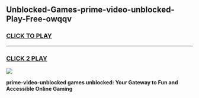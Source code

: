 
## Unblocked-Games-prime-video-unblocked-Play-Free-owqqv
<h3>
<a href="https://premium76.site?title=prime-video-unblocked&ref=23A">CLICK TO PLAY</a></h3>
<hr>

<h3>
<a href="https://premium76.site?title=prime-video-unblocked&ref=23A">CLICK 2 PLAY</a>
  
</h3>

<a href="https://premium76.site?title=prime-video-unblocked&ref=23A"><img src="https://clearcache.store/games.png"></a>


**prime-video-unblocked games unblocked: Your Gateway to Fun and Accessible Online Gaming**
